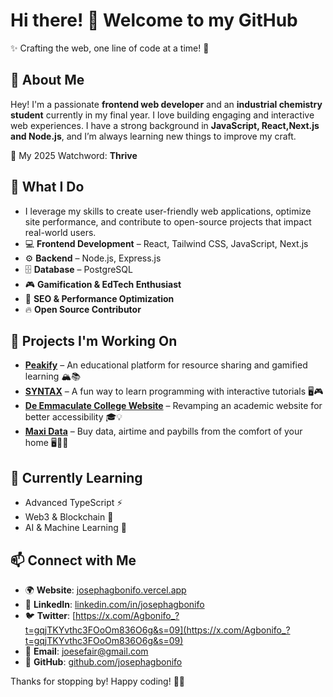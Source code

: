 # Hi there! 👋 Welcome to my GitHub

✨ Crafting the web, one line of code at a time! 🚀

## 🚀 About Me

Hey! I'm a passionate **frontend web developer** and an **industrial chemistry student** currently in my final year. I love building engaging and interactive web experiences. I have a strong background in **JavaScript, React,Next.js and Node.js**, and I’m always learning new things to improve my craft.  

🎯 My 2025 Watchword: **Thrive**  

## 🌟 What I Do
- I leverage my skills to create user-friendly web applications, optimize site performance, and contribute to open-source projects that impact real-world users.  
- 💻 **Frontend Development** – React, Tailwind CSS, JavaScript, Next.js  
- ⚙️ **Backend** – Node.js, Express.js  
- 🗄️ **Database** – PostgreSQL  
- 🎮 **Gamification & EdTech Enthusiast**  
- 🚀 **SEO & Performance Optimization**  
- 🔥 **Open Source Contributor**  

## 📌 Projects I'm Working On
- **[Peakify](https://github.com/JosephAgbonifo/Peakify)** – An educational platform for resource sharing and gamified learning 🏔️📚  
- **[SYNTAX](https://github.com/JosephAgbonifo/Syntax-promotional-page)** – A fun way to learn programming with interactive tutorials 🖥️🎮  
- **[De Emmaculate College Website](https://github.com/JosephAgbonifo/emmaculate-MERN)** – Revamping an academic website for better accessibility 🎓💡
- **[Maxi Data](https://github.com/JosephAgbonifo/Maxi-data)** – Buy data, airtime and paybills from the comfort of your home 🖥️🛜📞 

## 🌱 Currently Learning
- Advanced TypeScript ⚡  
- Web3 & Blockchain 🔗  
- AI & Machine Learning 🤖  

## 📫 Connect with Me
- 🌍 **Website**: [josephagbonifo.vercel.app](https://josephagbonifo.vercel.app) 
- 💼 **LinkedIn**: [linkedin.com/in/josephagbonifo](linkedin.com/in/josephagbonifo)  
- 🐦 **Twitter**: [https://x.com/Agbonifo_?t=gqjTKYvthc3FOoOm836O6g&s=09](https://x.com/Agbonifo_?t=gqjTKYvthc3FOoOm836O6g&s=09)  
- 📩 **Email**: [joesefair@gmail.com](mailto:joesefair@gmail.com)  
- 🏢 **GitHub**: [github.com/josephagbonifo](github.com/josephagbonifo)  

Thanks for stopping by! Happy coding! 🚀✨
